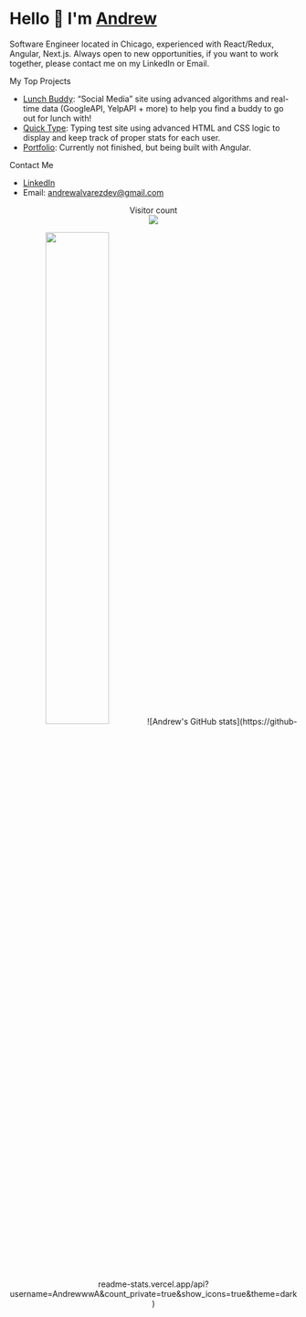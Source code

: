 # Hello 👋 I'm [Andrew](https://github.com/AndrewwwA/portfolio)

Software Engineer located in Chicago, experienced with React/Redux, Angular, Next.js. Always open to new opportunities, if you want to work together, please contact me on my LinkedIn or Email.

My Top Projects

- [Lunch Buddy](https://github.com/2212-FSA-Frogger/Lunch-Buddy): “Social Media” site using advanced algorithms and real-time data (GoogleAPI, YelpAPI + more) to help you find a buddy to go out for lunch with!
- [Quick Type](https://github.com/Andrew-org-TM/Quick-Type): Typing test site using advanced HTML and CSS logic to display and keep track of proper stats for each user.
- [Portfolio](https://github.com/AndrewwwA/portfolio): Currently not finished, but being built with Angular.

Contact Me

- [LinkedIn](https://www.linkedin.com/in/andrew2023/)
- Email: andrewalvarezdev@gmail.com
 <p align="center"> 
  Visitor count<br>
  <img src="https://profile-counter.glitch.me/AndrewwwA/count.svg" />
</p>
 <p align="center"> 
 <img width='47%' src="https://github-readme-stats.vercel.app/api/top-langs/?username=AndrewwwA&theme=radical&layout=compact"/>
![Andrew's GitHub stats](https://github-readme-stats.vercel.app/api?username=AndrewwwA&count_private=true&show_icons=true&theme=dark)
 </p
  
